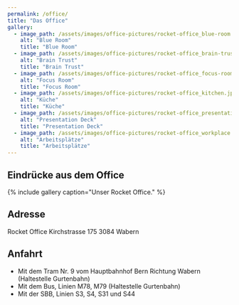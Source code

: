 ```yaml
---
permalink: /office/
title: "Das Office"
gallery:
  - image_path: /assets/images/office-pictures/rocket-office_blue-room.jpeg
    alt: "Blue Room"
    title: "Blue Room"
  - image_path: /assets/images/office-pictures/rocket-office_brain-trust.jpeg
    alt: "Brain Trust"
    title: "Brain Trust"
  - image_path: /assets/images/office-pictures/rocket-office_focus-room.jpeg
    alt: "Focus Room"
    title: "Focus Room"
  - image_path: /assets/images/office-pictures/rocket-office_kitchen.jpeg
    alt: "Küche"
    title: "Küche"
  - image_path: /assets/images/office-pictures/rocket-office_presentation-deck.jpeg
    alt: "Presentation Deck"
    title: "Presentation Deck"
  - image_path: /assets/images/office-pictures/rocket-office_workplace.jpeg
    alt: "Arbeitsplätze"
    title: "Arbeitsplätze"
---
```

## Eindrücke aus dem Office

{% include gallery caption="Unser Rocket Office." %}

## Adresse

Rocket Office
Kirchstrasse 175
3084 Wabern

## Anfahrt

- Mit dem Tram Nr. 9 vom Hauptbahnhof Bern Richtung Wabern (Haltestelle Gurtenbahn)
- Mit dem Bus, Linien M78, M79 (Haltestelle Gurtenbahn)
- Mit der SBB, Linien S3, S4, S31 und S44


